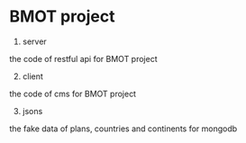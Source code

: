 # BMOT project 

1. server

the code of restful api for BMOT project

2. client

the code of cms for BMOT project

3. jsons

the fake data of plans, countries and continents for mongodb
